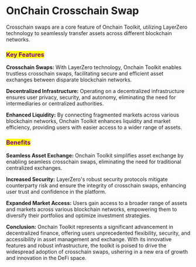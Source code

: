 # OnChain Crosschain Swap

Crosschain swaps are a core feature of Onchain Toolkit, utilizing LayerZero technology to seamlessly transfer assets across different blockchain networks.

### <mark style="color:purple;">Key Features</mark>

**Crosschain Swaps:** With LayerZero technology, Onchain Toolkit enables trustless crosschain swaps, facilitating secure and efficient asset exchanges between disparate blockchain networks.

**Decentralized Infrastructure:** Operating on a decentralized infrastructure ensures user privacy, security, and autonomy, eliminating the need for intermediaries or centralized authorities.

**Enhanced Liquidity:** By connecting fragmented markets across various blockchain networks, Onchain Toolkit enhances liquidity and market efficiency, providing users with easier access to a wider range of assets.

### <mark style="color:purple;">Benefits</mark>

**Seamless Asset Exchange:** Onchain Toolkit simplifies asset exchange by enabling seamless crosschain swaps, eliminating the need for traditional centralized exchanges.

**Increased Security:** LayerZero's robust security protocols mitigate counterparty risk and ensure the integrity of crosschain swaps, enhancing user trust and confidence in the platform.

**Expanded Market Access:** Users gain access to a broader range of assets and markets across various blockchain networks, empowering them to diversify their portfolios and optimize investment strategies.

**Conclusion:** Onchain Toolkit represents a significant advancement in decentralized finance, offering users unprecedented flexibility, security, and accessibility in asset management and exchange. With its innovative features and robust infrastructure, the toolkit is poised to drive the widespread adoption of crosschain swaps, ushering in a new era of growth and innovation in the DeFi space.
